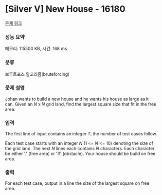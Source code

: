 # [Silver V] New House - 16180 

[문제 링크](https://www.acmicpc.net/problem/16180) 

### 성능 요약

메모리: 115500 KB, 시간: 168 ms

### 분류

브루트포스 알고리즘(bruteforcing)

### 문제 설명

<p> </p>

<p>Johan wants to build a new house and he wants his house as large as it can. Given an <i>N</i> x <i>N</i> grid land, find the largest square size that fit in the free area. </p>

### 입력 

 <p>The first line of input contains an integer <i>T</i>, the number of test cases follow.</p>

<p>Each test case starts with an integer <i>N</i> (1 <= <i>N</i> <= 10) denoting the size of the grid land. The next <i>N</i> lines each contains <i>N</i> characters. Each character be either '.' (free area) or '#' (obstacle). Your house should be build on free area.</p>

### 출력 

 <p>For each test case, output in a line the size of the largest square on free area.</p>

